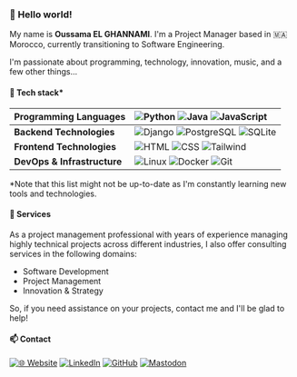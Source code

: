 ### 👋 Hello world!

My name is **Oussama EL GHANNAMI**. I'm a Project Manager based in 🇲🇦 Morocco, currently transitioning to Software Engineering.

I'm passionate about programming, technology, innovation, music, and a few other things...

#### 🧰 Tech stack*

| **Programming Languages** | ![Python](https://img.shields.io/static/v1?label=&message=Python&color=3776AB&style=for-the-badge&logo=python&logoColor=FFF)  ![Java](https://img.shields.io/static/v1?label=&message=Java&color=437291&style=for-the-badge&logo=openjdk&logoColor=FFF)  ![JavaScript](https://img.shields.io/static/v1?label=&message=JavaScript&color=F7DF1E&style=for-the-badge&logo=javascript&logoColor=000) |
| :---- | :---- |
| **Backend Technologies** | ![Django](https://img.shields.io/static/v1?label=&message=Django&color=092E20&style=for-the-badge&logo=django&logoColor=FFF)  ![PostgreSQL](https://img.shields.io/static/v1?label=&message=PostgreSQL&color=4169E1&style=for-the-badge&logo=postgresql&logoColor=FFF)  ![SQLite](https://img.shields.io/static/v1?label=&message=SQLite&color=003B57&style=for-the-badge&logo=sqlite&logoColor=FFF) |
| **Frontend Technologies** | ![HTML](https://img.shields.io/static/v1?label=&message=HTML&color=E34F26&style=for-the-badge&logo=html5&logoColor=FFF)  ![CSS](https://img.shields.io/static/v1?label=&message=CSS&color=1572B6&style=for-the-badge&logo=css3&logoColor=FFF)  ![Tailwind](https://img.shields.io/static/v1?label=&message=Tailwind&color=06B6D4&style=for-the-badge&logo=tailwindcss&logoColor=FFF) |
| **DevOps & Infrastructure** | ![Linux](https://img.shields.io/static/v1?label=&message=Linux&color=FCC624&style=for-the-badge&logo=linux&logoColor=000)  ![Docker](https://img.shields.io/static/v1?label=&message=Docker&color=2496ED&style=for-the-badge&logo=docker&logoColor=FFF)  ![Git](https://img.shields.io/static/v1?label=&message=Git&color=F05032&style=for-the-badge&logo=git&logoColor=FFF) |

\*Note that this list might not be up-to-date as I'm constantly learning new tools and technologies.

#### 💼 Services

As a project management professional with years of experience managing highly technical projects across different industries, I also offer consulting services in the following domains:

- Software Development
- Project Management
- Innovation & Strategy

So, if you need assistance on your projects, contact me and I'll be glad to help!

#### 📫 Contact

[![🌐  Website](https://img.shields.io/static/v1?label=&message=🌐++Website&color=FFF&style=for-the-badge)](https://iamoeg.github.io/)  [![LinkedIn](https://img.shields.io/static/v1?label=&message=LinkedIn&color=blue&style=for-the-badge&logo=linkedin)](https://www.linkedin.com/in/iamoeg/)  [![GitHub](https://img.shields.io/static/v1?label=&message=GitHub&color=181717&style=for-the-badge&logo=github&logoColor=FFF)](https://github.com/iamoeg/)  [![Mastodon](https://img.shields.io/static/v1?label=&message=Mastodon&color=6364FF&style=for-the-badge&logo=mastodon&logoColor=FFF)](https://mastodon.social/@iamoeg/)
